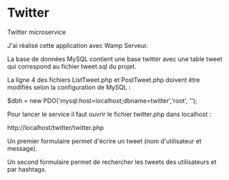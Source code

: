 # Twitter
Twitter microservice

J'ai réalisé cette application avec Wamp Serveur.

La base de données MySQL contient une base twitter avec une table tweet qui correspond au fichier tweet.sql du projet.

La ligne 4 des fichiers ListTweet.php et PostTweet.php doivent être modifiés selon la configuration de MySQL :

$dbh = new PDO('mysql:host=localhost;dbname=twitter','root', '');

Pour lancer le service il faut ouvrir le fichier twitter.php dans localhost :

http://localhost/twitter/twitter.php

Un premier formulaire permet d'écrire un tweet (nom d'utilisateur et message).

Un second formulaire permet de rechercher les tweets des utilisateurs et par hashtags.
